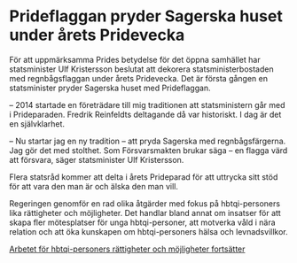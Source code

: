 # Prideflaggan pryder Sagerska huset under årets Pridevecka

För att uppmärksamma Prides betydelse för det öppna samhället har statsminister Ulf Kristersson beslutat att dekorera statsministerbostaden med regnbågsflaggan under årets Pridevecka. Det är första gången en statsminister pryder Sagerska huset med Prideflaggan.

– 2014 startade en företrädare till mig traditionen att statsministern går med i Prideparaden. Fredrik Reinfeldts deltagande då var historiskt. I dag är det en självklarhet.

– Nu startar jag en ny tradition – att pryda Sagerska med regnbågsfärgerna. Jag gör det med stolthet. Som Försvarsmakten brukar säga – en flagga värd att försvara, säger statsminister Ulf Kristersson.

Flera statsråd kommer att delta i årets Prideparad för att uttrycka sitt stöd för att vara den man är och älska den man vill.

Regeringen genomför en rad olika åtgärder med fokus på hbtqi-personers lika rättigheter och möjligheter. Det handlar bland annat om insatser för att skapa fler mötesplatser för unga hbtqi-personer, att motverka våld i nära relation och att öka kunskapen om hbtqi-personers hälsa och levnadsvillkor.

[Arbetet för hbtqi-personers rättigheter och möjligheter fortsätter](/artiklar/2023/07/arbetet-for-hbtqi-personers-rattigheter-och-mojligheter-fortsatter/)
